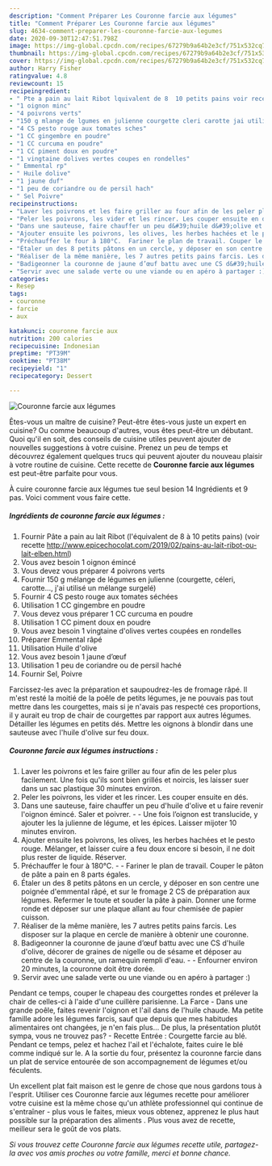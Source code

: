 ```yaml
---
description: "Comment Préparer Les Couronne farcie aux légumes"
title: "Comment Préparer Les Couronne farcie aux légumes"
slug: 4634-comment-preparer-les-couronne-farcie-aux-legumes
date: 2020-09-30T12:47:51.798Z
image: https://img-global.cpcdn.com/recipes/67279b9a64b2e3cf/751x532cq70/couronne-farcie-aux-legumes-photo-principale-de-la-recette.jpg
thumbnail: https://img-global.cpcdn.com/recipes/67279b9a64b2e3cf/751x532cq70/couronne-farcie-aux-legumes-photo-principale-de-la-recette.jpg
cover: https://img-global.cpcdn.com/recipes/67279b9a64b2e3cf/751x532cq70/couronne-farcie-aux-legumes-photo-principale-de-la-recette.jpg
author: Harry Fisher
ratingvalue: 4.8
reviewcount: 15
recipeingredient:
- " Pte a pain au lait Ribot lquivalent de 8  10 petits pains voir recette httpwwwepicechocolatcom201902painsaulaitribotoulaitelbenhtml"
- "1 oignon minc"
- "4 poivrons verts"
- "150 g mlange de lgumes en julienne courgette cleri carotte jai utilis un mlange surgel"
- "4 CS pesto rouge aux tomates sches"
- "1 CC gingembre en poudre"
- "1 CC curcuma en poudre"
- "1 CC piment doux en poudre"
- "1 vingtaine dolives vertes coupes en rondelles"
- " Emmental rp"
- " Huile dolive"
- "1 jaune duf"
- "1 peu de coriandre ou de persil hach"
- " Sel Poivre"
recipeinstructions:
- "Laver les poivrons et les faire griller au four afin de les peler plus facilement. Une fois qu&#39;ils sont bien grillés et noircis, les laisser suer dans un sac plastique 30 minutes environ."
- "Peler les poivrons, les vider et les rincer. Les couper ensuite en dés."
- "Dans une sauteuse, faire chauffer un peu d&#39;huile d&#39;olive et u faire revenir l&#39;oignon émincé. Saler et poivrer.  Une fois l’oignon est translucide, y ajouter les la julienne de légume, et les épices. Laisser mijoter 10 minutes environ."
- "Ajouter ensuite les poivrons, les olives, les herbes hachées et le pesto rouge. Mélanger, et laisser cuire a feu doux encore si besoin, il ne doit plus rester de liquide. Réserver."
- "Préchauffer le four à 180°C.  Fariner le plan de travail. Couper le pâton de pâte a pain en 8 parts égales."
- "Étaler un des 8 petits pâtons en un cercle, y déposer en son centre une poignée d&#39;emmental râpé, et sur le fromage 2 CS de préparation aux légumes. Refermer le toute et souder la pâte à pain. Donner une forme ronde et déposer sur une plaque allant au four chemisée de papier cuisson."
- "Réaliser de la même manière, les 7 autres petits pains farcis. Les disposer sur la plaque en cercle de manière à obtenir une couronne."
- "Badigeonner la couronne de jaune d’œuf battu avec une CS d&#39;huile d&#39;olive, décorer de graines de nigelle ou de sésame et déposer au centre de la couronne, un ramequin rempli d&#39;eau.  Enfourner environ 20 minutes, la couronne doit être dorée."
- "Servir avec une salade verte ou une viande ou en apéro à partager :)"
categories:
- Resep
tags:
- couronne
- farcie
- aux

katakunci: couronne farcie aux 
nutrition: 200 calories
recipecuisine: Indonesian
preptime: "PT39M"
cooktime: "PT38M"
recipeyield: "1"
recipecategory: Dessert

---
```



![Couronne farcie aux légumes](https://img-global.cpcdn.com/recipes/67279b9a64b2e3cf/751x532cq70/couronne-farcie-aux-legumes-photo-principale-de-la-recette.jpg)

Êtes-vous un maître de cuisine? Peut-être êtes-vous juste un expert en cuisine? Ou comme beaucoup d'autres, vous êtes peut-être un débutant. Quoi qu'il en soit, des conseils de cuisine utiles peuvent ajouter de nouvelles suggestions à votre cuisine. Prenez un peu de temps et découvrez également quelques trucs qui peuvent ajouter du nouveau plaisir à votre routine de cuisine. Cette recette de <strong> Couronne farcie aux légumes </strong> est peut-être parfaite pour vous.

<!--inarticleads1-->

À cuire couronne farcie aux légumes tue seul besion 14 Ingrédients et 9 pas. Voici comment vous faire cette.

##### Ingrédients de couronne farcie aux légumes :

1. Fournir  Pâte a pain au lait Ribot (l&#39;équivalent de 8 à 10 petits pains) (voir recette http://www.epicechocolat.com/2019/02/pains-au-lait-ribot-ou-lait-elben.html)
1. Vous avez besoin 1 oignon émincé
1. Vous devez vous préparer 4 poivrons verts
1. Fournir 150 g mélange de légumes en julienne (courgette, céleri, carotte..., j&#39;ai utilisé un mélange surgelé)
1. Fournir 4 CS pesto rouge aux tomates séchées
1. Utilisation 1 CC gingembre en poudre
1. Vous devez vous préparer 1 CC curcuma en poudre
1. Utilisation 1 CC piment doux en poudre
1. Vous avez besoin 1 vingtaine d&#39;olives vertes coupées en rondelles
1. Préparer  Emmental râpé
1. Utilisation  Huile d&#39;olive
1. Vous avez besoin 1 jaune d’œuf
1. Utilisation 1 peu de coriandre ou de persil haché
1. Fournir  Sel, Poivre


Farcissez-les avec la préparation et saupoudrez-les de fromage râpé. Il m&#39;est resté la moitié de la poêle de petits légumes, je ne pouvais pas tout mettre dans les courgettes, mais si je n&#39;avais pas respecté ces proportions, il y aurait eu trop de chair de courgettes par rapport aux autres légumes. Détailler les légumes en petits dés. Mettre les oignons à blondir dans une sauteuse avec l&#39;huile d&#39;olive sur feu doux. 

<!--inarticleads2-->

##### Couronne farcie aux légumes instructions :

1. Laver les poivrons et les faire griller au four afin de les peler plus facilement. Une fois qu&#39;ils sont bien grillés et noircis, les laisser suer dans un sac plastique 30 minutes environ.
1. Peler les poivrons, les vider et les rincer. Les couper ensuite en dés.
1. Dans une sauteuse, faire chauffer un peu d&#39;huile d&#39;olive et u faire revenir l&#39;oignon émincé. Saler et poivrer. -  - Une fois l’oignon est translucide, y ajouter les la julienne de légume, et les épices. Laisser mijoter 10 minutes environ.
1. Ajouter ensuite les poivrons, les olives, les herbes hachées et le pesto rouge. Mélanger, et laisser cuire a feu doux encore si besoin, il ne doit plus rester de liquide. Réserver.
1. Préchauffer le four à 180°C. -  - Fariner le plan de travail. Couper le pâton de pâte a pain en 8 parts égales.
1. Étaler un des 8 petits pâtons en un cercle, y déposer en son centre une poignée d&#39;emmental râpé, et sur le fromage 2 CS de préparation aux légumes. Refermer le toute et souder la pâte à pain. Donner une forme ronde et déposer sur une plaque allant au four chemisée de papier cuisson.
1. Réaliser de la même manière, les 7 autres petits pains farcis. Les disposer sur la plaque en cercle de manière à obtenir une couronne.
1. Badigeonner la couronne de jaune d’œuf battu avec une CS d&#39;huile d&#39;olive, décorer de graines de nigelle ou de sésame et déposer au centre de la couronne, un ramequin rempli d&#39;eau. -  - Enfourner environ 20 minutes, la couronne doit être dorée.
1. Servir avec une salade verte ou une viande ou en apéro à partager :)


Pendant ce temps, couper le chapeau des courgettes rondes et prélever la chair de celles-ci à l&#39;aide d&#39;une cuillère parisienne. La Farce - Dans une grande poêle, faites revenir l&#39;oignon et l&#39;ail dans de l&#39;huile chaude. Ma petite famille adore les légumes farcis, sauf que depuis que mes habitudes alimentaires ont changées, je n&#39;en fais plus… De plus, la présentation plutôt sympa, vous ne trouvez pas? - Recette Entrée : Courgette farcie au blé. Pendant ce temps, pelez et hachez l&#39;ail et l&#39;échalote, faites cuire le blé comme indiqué sur le. A la sortie du four, présentez la couronne farcie dans un plat de service entourée de son accompagnement de légumes et/ou féculents. 

<!--inarticleads1-->

<p>
Un excellent plat fait maison est le genre de chose que nous gardons tous à l'esprit. Utiliser ces Couronne farcie aux légumes recette pour améliorer votre cuisine est la même chose qu'un athlète professionnel qui continue de s'entraîner - plus vous le faites, mieux vous obtenez, apprenez le plus haut possible sur la préparation des aliments . Plus vous avez de recette, meilleur sera le goût de vos plats.
</p>

<p>
<i>Si vous trouvez cette Couronne farcie aux légumes recette utile, partagez-la avec vos amis proches ou votre famille, merci et bonne chance.</i>
</p>
